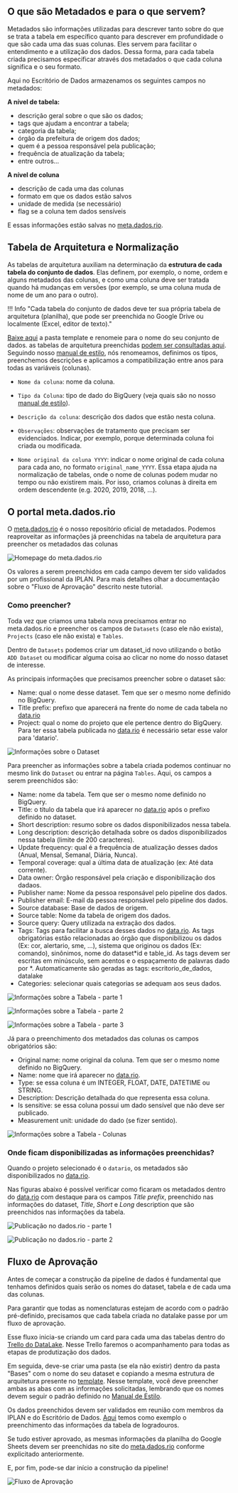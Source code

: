 ## O que são Metadados e para o que servem?

Metadados são informações utilizadas para descrever tanto sobre do que se trata a tabela em específico quanto para descrever em profundidade o que são cada uma das suas colunas. Eles servem para facilitar o entendimento e a utilização dos dados.
Dessa forma, para cada tabela criada precisamos especificar através dos metadados o que cada coluna significa e o seu formato.

Aqui no Escritório de Dados armazenamos os seguintes campos no metadados:

**A nível de tabela:**

- descrição geral sobre o que são os dados;
- tags que ajudam a encontrar a tabela;
- categoria da tabela;
- órgão da prefeitura de origem dos dados;
- quem é a pessoa responsável pela publicação;
- frequência de atualização da tabela;
- entre outros...

**A nível de coluna**

- descrição de cada uma das colunas
- formato em que os dados estão salvos
- unidade de medida (se necessário)
- flag se a coluna tem dados sensíveis

E essas informações estão salvas no [meta.dados.rio](https://meta.dados.rio/admin).
 
## Tabela de Arquitetura e Normalização
 
As tabelas de arquitetura auxiliam na determinação da **estrutura de
cada tabela do conjunto de dados**. Elas definem, por exemplo, o nome, ordem e alguns metadados das colunas, e como uma coluna deve ser tratada quando há mudanças em versões (por exemplo, se uma coluna muda de nome de um ano para o outro).
 
!!! Info "Cada tabela do conjunto de dados deve ter sua própria tabela de arquitetura (planilha), que pode ser preenchida no Google Drive ou localmente (Excel, editor de texto)."
 
[Baixe aqui](https://drive.google.com/drive/folders/11iW9q6ar1PloK6WpOHsE3-89lIs4Nfcv) a pasta template e renomeie para o nome do seu conjunto de dados.  as tabelas de arquitetura preenchidas [podem ser consultadas aqui](https://drive.google.com/drive/folders/11nb5kl9h6xLsvEnYgQQYXpP7vPyfsK_n). Seguindo nosso [manual de estilo](./manual-estilo.md), nós renomeamos, definimos os tipos, preenchemos descrições e aplicamos a compatibilização entre anos para todas as variáveis (colunas).
- `Nome da coluna`: nome da coluna.
 
- `Tipo da Coluna`: tipo de dado do BigQuery (veja quais são no nosso [manual de estilo](./manual-estilo.md#tipos-de-colunas)).
 
- `Descrição da coluna`: descrição dos dados que estão nesta coluna.
 
- `Observações`: observações de tratamento que precisam ser evidenciados. Indicar, por exemplo, porque determinada coluna foi criada ou modificada.
 
- `Nome original da coluna YYYY`: indicar o nome original de cada coluna para cada ano, no formato `original_name_YYYY`. Essa etapa ajuda na normalização de tabelas, onde o nome de colunas podem mudar no tempo ou não existirem mais. Por isso, criamos colunas à direita  em ordem descendente (e.g. 2020, 2019, 2018, ...).
 
## O portal meta.dados.rio
 
O [meta.dados.rio](https://meta.dados.rio/admin) é o nosso repositório oficial de metadados. Podemos reaproveitar as informações já preenchidas na tabela de arquitetura para preencher os metadados das colunas
 
![Homepage do meta.dados.rio](../static/img/tutoriais/metadados-padronizacao/metadadosrio.png)
 
Os valores a serem preenchidos em cada campo devem ter sido validados por um profissional da IPLAN. Para mais detalhes olhar a documentação sobre o "Fluxo de Aprovação" descrito neste tutorial.
 
<!-- ### Como criar uma conta/ acessar? -->
 
### Como preencher?
 
Toda vez que criamos uma tabela nova precisamos entrar no meta.dados.rio e preencher os campos de `Datasets` (caso ele não exista), `Projects` (caso ele não exista) e `Tables`.
 
Dentro de `Datasets` podemos criar um dataset_id novo utilizando o botão `ADD Dataset` ou modificar alguma coisa ao clicar no nome do nosso dataset de interesse.
 
As principais informações que precisamos preencher sobre o dataset são:
 
- Name: qual o nome desse dataset. Tem que ser o mesmo nome definido no BigQuery.
- Title prefix: prefixo que aparecerá na frente do nome de cada tabela no [data.rio](https://www.data.rio)
- Project: qual o nome do projeto que ele pertence dentro do BigQuery. Para ter essa tabela publicada no [data.rio](https://www.data.rio) é necessário setar esse valor para 'datario'.
 
![Informações sobre o Dataset](../static/img/tutoriais/metadados-padronizacao/dataset-dados_basicos.png)
 
Para preencher as informações sobre a tabela criada podemos continuar no mesmo link do `Dataset` ou entrar na página `Tables`. Aqui, os campos a serem preenchidos são:
 
- Name: nome da tabela. Tem que ser o mesmo nome definido no BigQuery.
- Title: o título da tabela que irá aparecer no [data.rio](https://www.data.rio) após o prefixo definido no dataset.
- Short description: resumo sobre os dados disponibilizados nessa tabela.
- Long description: descrição detalhada sobre os dados disponibilizados nessa tabela (limite de 200 caracteres).
- Update frequency: qual é a frequência de atualização desses dados (Anual, Mensal, Semanal, Diária, Nunca).
- Temporal coverage: qual a última data de atualização (ex: Até data corrente).
- Data owner: Órgão responsável pela criação e disponibilização dos dadaos.
- Publisher name: Nome da pessoa responsável pelo pipeline dos dados.
- Publisher email: E-mail da pessoa responsável pelo pipeline dos dados.
- Source database: Base de dados de origem.
- Source table: Nome da tabela de origem dos dados.
- Source query: Query utilizada na extração dos dados.
- Tags: Tags para facilitar a busca desses dados no [data.rio](https://www.data.rio). As tags obrigatórias estão relacionadas ao órgão que disponibilizou os dados (Ex: cor, alertario, sme, ...), sistema que originou os dados (Ex: comando), sinônimos, nome do dataset*id e table_id. As tags devem ser escritas em minúsculo, sem acentos e o espaçamento de palavras dado por *. Automaticamente são geradas as tags: escritorio_de_dados, datalake
- Categories: selecionar quais categorias se adequam aos seus dados.
 
![Informações sobre a Tabela - parte 1](../static/img/tutoriais/metadados-padronizacao/dataset-tabela_1.png)
 
![Informações sobre a Tabela - parte 2](../static/img/tutoriais/metadados-padronizacao/dataset-tabela_2.png)
 
![Informações sobre a Tabela - parte 3](../static/img/tutoriais//metadados-padronizacao/dataset-tabela_3.png)
 
Já para o preenchimento dos metadados das colunas os campos obrigatórios são:
 
- Original name: nome original da coluna. Tem que ser o mesmo nome definido no BigQuery.
- Name: nome que irá aparecer no [data.rio](https://www.data.rio).
- Type: se essa coluna é um INTEGER, FLOAT, DATE, DATETIME ou STRING.
- Description: Descrição detalhada do que representa essa coluna.
- Is sensitive: se essa coluna possui um dado sensível que não deve ser publicado.
- Measurement unit: unidade do dado (se fizer sentido).
 
![Informações sobre a Tabela - Colunas](../static/img/tutoriais/metadados-padronizacao/colunas.png)
 
### Onde ficam disponibilizadas as informações preenchidas?
 
Quando o projeto selecionado é o `datario`, os metadados são disponibilizados no [data.rio](https://www.data.rio).
 
Nas figuras abaixo é possível verificar como ficaram os metadados dentro do [data.rio](https://www.data.rio) com destaque para os campos _Title prefix_, preenchido nas informações do dataset, _Title_, _Short_ e _Long_ description que são preenchidos nas informações da tabela.
 
![Publicação no dados.rio - parte 1](../static/img/tutoriais/metadados-padronizacao/datario_1.png)
 
![Publicação no dados.rio - parte 2](../static/img/tutoriais/metadados-padronizacao/datario_2.png)
 
## Fluxo de Aprovação
 
Antes de começar a construção da pipeline de dados é fundamental que tenhamos definidos quais serão os nomes do dataset, tabela e de cada uma das colunas.
 
Para garantir que todas as nomenclaturas estejam de acordo com o padrão pré-definido, precisamos que cada tabela criada no datalake passe por um fluxo de aprovação.
 
Esse fluxo inicia-se criando um card para cada uma das tabelas dentro do [Trello do DataLake](https://trello.com/b/UwQB6YSJ/datalake-bases). Nesse Trello faremos o acompanhamento para todas as etapas de produtização dos dados.
 
Em seguida, deve-se criar uma pasta (se ela não existir) dentro da pasta "Bases" com o nome do seu dataset e copiando a mesma estrutura de arquitetura presente no [template](https://docs.google.com/spreadsheets/d/1fkeJyFbp95lkDjZ84CTNF6TB8Uc-rb9B/edit?usp=sharing&ouid=110461902090406283473&rtpof=true&sd=true). Nesse template, você deve preencher ambas as abas com as informações solicitadas, lembrando que os nomes devem seguir o padrão definido no [Manual de Estilo](./manual-estilo.md).
 
Os dados preenchidos devem ser validados em reunião com membros da IPLAN e do Escritório de Dados. [Aqui](https://docs.google.com/spreadsheets/d/1SrWMDLAL0eB4W1lfkHR0eBRMaEbdLBlA/edit?usp=sharing&ouid=110461902090406283473&rtpof=true&sd=true) temos como exemplo o preenchimento das informações da tabela de logradouros.
 
Se tudo estiver aprovado, as mesmas informações da planilha do Google Sheets devem ser preenchidas no site do [meta.dados.rio](https://meta.dados.rio/admin) conforme explicitado anteriormente.
 
E, por fim, pode-se dar início a construção da pipeline!
 
![Fluxo de Aprovação](../static/img/tutoriais/metadados-padronizacao/fluxo_aprovacao.png)


